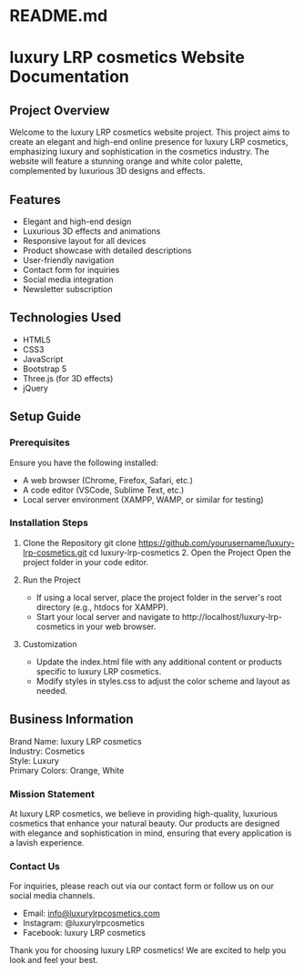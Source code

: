 # README.md

# luxury LRP cosmetics Website Documentation

## Project Overview
Welcome to the luxury LRP cosmetics website project. This project aims to create an elegant and high-end online presence for luxury LRP cosmetics, emphasizing luxury and sophistication in the cosmetics industry. The website will feature a stunning orange and white color palette, complemented by luxurious 3D designs and effects.

## Features
- Elegant and high-end design
- Luxurious 3D effects and animations
- Responsive layout for all devices
- Product showcase with detailed descriptions
- User-friendly navigation
- Contact form for inquiries
- Social media integration
- Newsletter subscription

## Technologies Used
- HTML5
- CSS3
- JavaScript
- Bootstrap 5
- Three.js (for 3D effects)
- jQuery

## Setup Guide

### Prerequisites
Ensure you have the following installed:
- A web browser (Chrome, Firefox, Safari, etc.)
- A code editor (VSCode, Sublime Text, etc.)
- Local server environment (XAMPP, WAMP, or similar for testing)

### Installation Steps

1. Clone the Repository
   git clone https://github.com/yourusername/luxury-lrp-cosmetics.git
   cd luxury-lrp-cosmetics
   2. Open the Project
   Open the project folder in your code editor.

3. Run the Project
   - If using a local server, place the project folder in the server's root directory (e.g., htdocs for XAMPP).
   - Start your local server and navigate to http://localhost/luxury-lrp-cosmetics in your web browser.

4. Customization
   - Update the index.html file with any additional content or products specific to luxury LRP cosmetics.
   - Modify styles in styles.css to adjust the color scheme and layout as needed.

## Business Information
Brand Name: luxury LRP cosmetics  
Industry: Cosmetics  
Style: Luxury  
Primary Colors: Orange, White  

### Mission Statement
At luxury LRP cosmetics, we believe in providing high-quality, luxurious cosmetics that enhance your natural beauty. Our products are designed with elegance and sophistication in mind, ensuring that every application is a lavish experience.

### Contact Us
For inquiries, please reach out via our contact form or follow us on our social media channels.

- Email: info@luxurylrpcosmetics.com
- Instagram: @luxurylrpcosmetics
- Facebook: luxury LRP cosmetics

Thank you for choosing luxury LRP cosmetics! We are excited to help you look and feel your best.